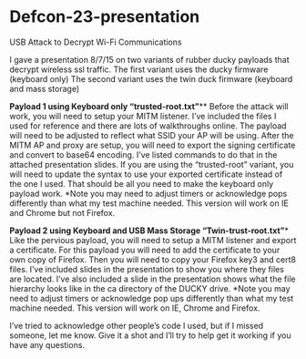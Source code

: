 # Defcon-23-presentation
USB Attack to Decrypt Wi-Fi Communications

I gave a presentation 8/7/15 on two variants of rubber ducky payloads that decrypt wireless ssl traffic. 
The first variant uses the ducky firmware (keyboard only)
The second variant uses the twin duck firmware (keyboard and mass storage)

****Payload 1 using Keyboard only “trusted-root.txt”******
Before the attack will work, you will need to setup your MITM listener. I’ve included the files I used for reference and there are lots of walkthroughs online. The payload will need to be adjusted to reflect what SSID your AP will be using. 
After the MITM AP and proxy are setup, you will need to export the signing certificate and convert to base64 encoding. I’ve listed commands to do that in the attached presentation slides. 
If you are using the “trusted-root” variant, you will need to update the syntax to use your exported certificate instead of the one I used. 
That should be all you need to make the keyboard only payload work. 
*Note you may need to adjust timers or acknowledge pops differently than what my test machine needed. This version will work on IE and Chrome but not Firefox.

****Payload 2 using Keyboard and USB Mass Storage “Twin-trust-root.txt”*****
Like the pervious payload, you will need to setup a MITM listener and export a certificate. 
For this payload you will need to add the certificate to your own copy of Firefox. Then you will need to copy your Firefox key3 and cert8 files. I’ve included slides in the presentation to show you where they files are located. I’ve also included a slide in the presentation shows what the file hierarchy looks like in the ca directory of the DUCKY drive. 
*Note you may need to adjust timers or acknowledge pop ups differently than what my test machine needed. This version will work on IE, Chrome and Firefox.

I’ve tried to acknowledge other people’s code I used, but if I missed someone, let me know. Give it a shot and I’ll try to help get it working if you have any questions.
